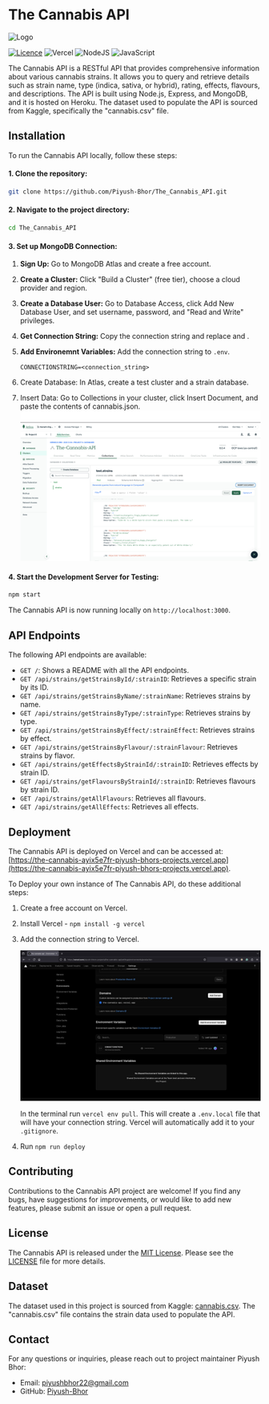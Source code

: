# The Cannabis API

<img src="public/images/logo.png" alt="Logo" width="100%" style="max-height: 400px; object-fit: contain;" /> <br>

[![Licence](https://img.shields.io/github/license/Ileriayo/markdown-badges?style=for-the-badge)](./LICENSE)
![Vercel](https://img.shields.io/badge/vercel-%23000000.svg?style=for-the-badge&logo=vercel&logoColor=white)
![NodeJS](https://img.shields.io/badge/node.js-6DA55F?style=for-the-badge&logo=node.js&logoColor=white)
![JavaScript](https://img.shields.io/badge/javascript-%23323330.svg?style=for-the-badge&logo=javascript&logoColor=%23F7DF1E)

The Cannabis API is a RESTful API that provides comprehensive information about various cannabis strains. It allows you to query and retrieve details such as strain name, type (indica, sativa, or hybrid), rating, effects, flavours, and descriptions. The API is built using Node.js, Express, and MongoDB, and it is hosted on Heroku. The dataset used to populate the API is sourced from Kaggle, specifically the "cannabis.csv" file.

## Installation

To run the Cannabis API locally, follow these steps:

#### 1. Clone the repository:

```bash
git clone https://github.com/Piyush-Bhor/The_Cannabis_API.git
```

#### 2. Navigate to the project directory:

```bash
cd The_Cannabis_API
```

#### 3. Set up MongoDB Connection:

1.  **Sign Up:** Go to MongoDB Atlas and create a free account.

2.  **Create a Cluster:** Click "Build a Cluster" (free tier), choose a cloud provider and region.

3.  **Create a Database User:** Go to Database Access, click Add New Database User, and set username, password, and "Read and Write" privileges.

4.  **Get Connection String:** Copy the connection string and replace <username> and <password>.

5.  **Add Environemnt Variables:** Add the connection string to `.env`.

    ```
    CONNECTIONSTRING=<connection_string>
    ```

6.  Create Database: In Atlas, create a test cluster and a strain database.

7.  Insert Data: Go to Collections in your cluster, click Insert Document, and paste the contents of cannabis.json.
    ![MongoDB](public/images/mongo.png)

#### 4. Start the Development Server for Testing:

```bash
npm start
```

The Cannabis API is now running locally on `http://localhost:3000`.

## API Endpoints

The following API endpoints are available:

- `GET /`: Shows a README with all the API endpoints.
- `GET /api/strains/getStrainsById/:strainID`: Retrieves a specific strain by its ID.
- `GET /api/strains/getStrainsByName/:strainName`: Retrieves strains by name.
- `GET /api/strains/getStrainsByType/:strainType`: Retrieves strains by type.
- `GET /api/strains/getStrainsByEffect/:strainEffect`: Retrieves strains by effect.
- `GET /api/strains/getStrainsByFlavour/:strainFlavour`: Retrieves strains by flavor.
- `GET /api/strains/getEffectsByStrainId/:strainID`: Retrieves effects by strain ID.
- `GET /api/strains/getFlavoursByStrainId/:strainID`: Retrieves flavours by strain ID.
- `GET /api/strains/getAllFlavours`: Retrieves all flavours.
- `GET /api/strains/getAllEffects`: Retrieves all effects.

## Deployment

The Cannabis API is deployed on Vercel and can be accessed at: [https://the-cannabis-ayix5e7fr-piyush-bhors-projects.vercel.app](https://the-cannabis-ayix5e7fr-piyush-bhors-projects.vercel.app).

To Deploy your own instance of The Cannabis API, do these additional steps:

1. Create a free account on Vercel.

2. Install Vercel - `npm install -g vercel`

3. Add the connection string to Vercel.

   ![Vercel Env Variable](public/images/vercel-env.png)

   In the terminal run `vercel env pull`. This will create a `.env.local` file that will have your connection string. Vercel will automatically add it to your `.gitignore`.

4. Run `npm run deploy`

## Contributing

Contributions to the Cannabis API project are welcome! If you find any bugs, have suggestions for improvements, or would like to add new features, please submit an issue or open a pull request.

## License

The Cannabis API is released under the [MIT License](https://opensource.org/licenses/MIT). Please see the [LICENSE](https://github.com/Piyush-Bhor/The_Cannabis_API/blob/main/LICENSE) file for more details.

## Dataset

The dataset used in this project is sourced from Kaggle: [cannabis.csv](https://www.kaggle.com/datasets/kingburrito666/cannabis-strains). The "cannabis.csv" file contains the strain data used to populate the API.

## Contact

For any questions or inquiries, please reach out to project maintainer Piyush Bhor:

- Email: piyushbhor22@gmail.com
- GitHub: [Piyush-Bhor](https://github.com/Piyush-Bhor)
